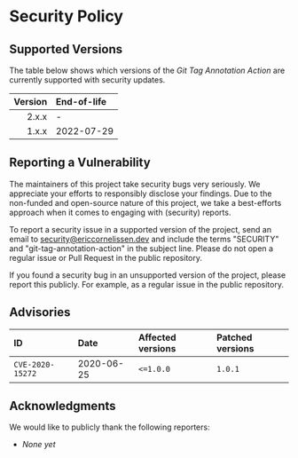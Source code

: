 # Security Policy

## Supported Versions

The table below shows which versions of the _Git Tag Annotation Action_ are
currently supported with security updates.

| Version | End-of-life |
| ------: | :---------- |
|   2.x.x | -           |
|   1.x.x | 2022-07-29  |

## Reporting a Vulnerability

The maintainers of this project take security bugs very seriously. We appreciate
your efforts to responsibly disclose your findings. Due to the non-funded and
open-source nature of this project, we take a best-efforts approach when it
comes to engaging with (security) reports.

To report a security issue in a supported version of the project, send an email
to [security@ericcornelissen.dev] and include the terms "SECURITY" and
"git-tag-annotation-action" in the subject line. Please do not open a regular
issue or Pull Request in the public repository.

If you found a security bug in an unsupported version of the project, please
report this publicly. For example, as a regular issue in the public repository.

## Advisories

| ID               | Date       | Affected versions | Patched versions |
| :--------------- | :--------- | :---------------- | :--------------- |
| `CVE-2020-15272` | 2020-06-25 | `<=1.0.0`         | `1.0.1`          |

## Acknowledgments

We would like to publicly thank the following reporters:

- _None yet_

[security@ericcornelissen.dev]: mailto:security@ericcornelissen.dev?subject=SECURITY%20%28git-tag-annotation-action%29
